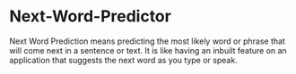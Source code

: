# Next-Word-Predictor
Next Word Prediction means predicting the most likely word or phrase that will come next in a sentence or text. It is like having an inbuilt feature on an application that suggests the next word as you type or speak.
